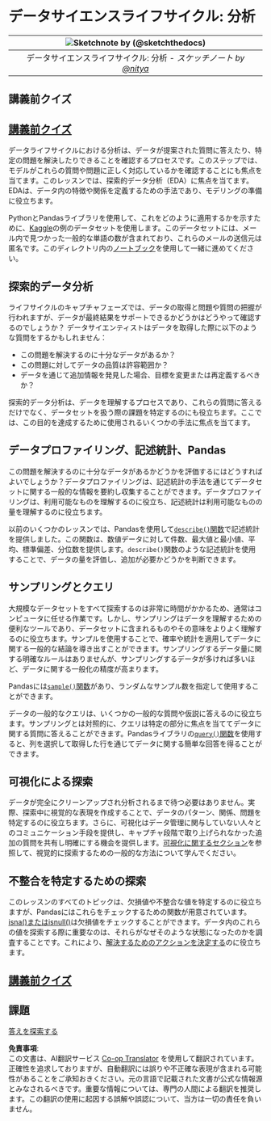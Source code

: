 <!--
CO_OP_TRANSLATOR_METADATA:
{
  "original_hash": "d92f57eb110dc7f765c05cbf0f837c77",
  "translation_date": "2025-08-24T13:22:04+00:00",
  "source_file": "4-Data-Science-Lifecycle/15-analyzing/README.md",
  "language_code": "ja"
}
-->
# データサイエンスライフサイクル: 分析

|![ Sketchnote by [(@sketchthedocs)](https://sketchthedocs.dev) ](../../sketchnotes/15-Analyzing.png)|
|:---:|
| データサイエンスライフサイクル: 分析 - _スケッチノート by [@nitya](https://twitter.com/nitya)_ |

## 講義前クイズ

## [講義前クイズ](https://purple-hill-04aebfb03.1.azurestaticapps.net/quiz/28)

データライフサイクルにおける分析は、データが提案された質問に答えたり、特定の問題を解決したりできることを確認するプロセスです。このステップでは、モデルがこれらの質問や問題に正しく対応しているかを確認することにも焦点を当てます。このレッスンでは、探索的データ分析（EDA）に焦点を当てます。EDAは、データ内の特徴や関係を定義するための手法であり、モデリングの準備に役立ちます。

PythonとPandasライブラリを使用して、これをどのように適用するかを示すために、[Kaggle](https://www.kaggle.com/balaka18/email-spam-classification-dataset-csv/version/1)の例のデータセットを使用します。このデータセットには、メール内で見つかった一般的な単語の数が含まれており、これらのメールの送信元は匿名です。このディレクトリ内の[ノートブック](../../../../4-Data-Science-Lifecycle/15-analyzing/notebook.ipynb)を使用して一緒に進めてください。

## 探索的データ分析

ライフサイクルのキャプチャフェーズでは、データの取得と問題や質問の把握が行われますが、データが最終結果をサポートできるかどうかはどうやって確認するのでしょうか？
データサイエンティストはデータを取得した際に以下のような質問をするかもしれません：
- この問題を解決するのに十分なデータがあるか？
- この問題に対してデータの品質は許容範囲か？
- データを通じて追加情報を発見した場合、目標を変更または再定義するべきか？

探索的データ分析は、データを理解するプロセスであり、これらの質問に答えるだけでなく、データセットを扱う際の課題を特定するのにも役立ちます。ここでは、この目的を達成するために使用されるいくつかの手法に焦点を当てます。

## データプロファイリング、記述統計、Pandas
この問題を解決するのに十分なデータがあるかどうかを評価するにはどうすればよいでしょうか？データプロファイリングは、記述統計の手法を通じてデータセットに関する一般的な情報を要約し収集することができます。データプロファイリングは、利用可能なものを理解するのに役立ち、記述統計は利用可能なものの量を理解するのに役立ちます。

以前のいくつかのレッスンでは、Pandasを使用して[`describe()`関数](https://pandas.pydata.org/pandas-docs/stable/reference/api/pandas.DataFrame.describe.html)で記述統計を提供しました。この関数は、数値データに対して件数、最大値と最小値、平均、標準偏差、分位数を提供します。`describe()`関数のような記述統計を使用することで、データの量を評価し、追加が必要かどうかを判断できます。

## サンプリングとクエリ
大規模なデータセットをすべて探索するのは非常に時間がかかるため、通常はコンピュータに任せる作業です。しかし、サンプリングはデータを理解するための便利なツールであり、データセットに含まれるものやその意味をよりよく理解するのに役立ちます。サンプルを使用することで、確率や統計を適用してデータに関する一般的な結論を導き出すことができます。サンプリングするデータ量に関する明確なルールはありませんが、サンプリングするデータが多ければ多いほど、データに関する一般化の精度が高まります。

Pandasには[`sample()`関数](https://pandas.pydata.org/pandas-docs/stable/reference/api/pandas.DataFrame.sample.html)があり、ランダムなサンプル数を指定して使用することができます。

データの一般的なクエリは、いくつかの一般的な質問や仮説に答えるのに役立ちます。サンプリングとは対照的に、クエリは特定の部分に焦点を当ててデータに関する質問に答えることができます。Pandasライブラリの[`query()`関数](https://pandas.pydata.org/pandas-docs/stable/reference/api/pandas.DataFrame.query.html)を使用すると、列を選択して取得した行を通じてデータに関する簡単な回答を得ることができます。

## 可視化による探索
データが完全にクリーンアップされ分析されるまで待つ必要はありません。実際、探索中に視覚的な表現を作成することで、データのパターン、関係、問題を特定するのに役立ちます。さらに、可視化はデータ管理に関与していない人々とのコミュニケーション手段を提供し、キャプチャ段階で取り上げられなかった追加の質問を共有し明確にする機会を提供します。[可視化に関するセクション](../../../../../../../../../3-Data-Visualization)を参照して、視覚的に探索するための一般的な方法について学んでください。

## 不整合を特定するための探索
このレッスンのすべてのトピックは、欠損値や不整合な値を特定するのに役立ちますが、Pandasにはこれらをチェックするための関数が用意されています。[isna()またはisnull()](https://pandas.pydata.org/pandas-docs/stable/reference/api/pandas.isna.html)は欠損値をチェックすることができます。データ内のこれらの値を探索する際に重要なのは、それらがなぜそのような状態になったのかを調査することです。これにより、[解決するためのアクションを決定する](../../../../../../../../../2-Working-With-Data/08-data-preparation/notebook.ipynb)のに役立ちます。

## [講義前クイズ](https://purple-hill-04aebfb03.1.azurestaticapps.net/quiz/27)

## 課題

[答えを探索する](assignment.md)

**免責事項**:  
この文書は、AI翻訳サービス [Co-op Translator](https://github.com/Azure/co-op-translator) を使用して翻訳されています。正確性を追求しておりますが、自動翻訳には誤りや不正確な表現が含まれる可能性があることをご承知おきください。元の言語で記載された文書が公式な情報源とみなされるべきです。重要な情報については、専門の人間による翻訳を推奨します。この翻訳の使用に起因する誤解や誤認について、当方は一切の責任を負いません。